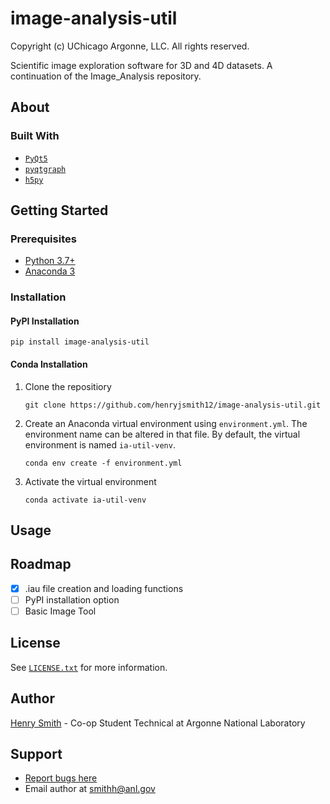 # image-analysis-util

Copyright (c) UChicago Argonne, LLC. All rights reserved.

Scientific image exploration software for 3D and 4D datasets. A continuation of the Image_Analysis repository.

## About

### Built With

* [`PyQt5`](https://pypi.org/project/PyQt5/)
* [`pyqtgraph`](https://pypi.org/project/pyqtgraph/)
* [`h5py`](https://pypi.org/project/h5py/)

## Getting Started

### Prerequisites

* [Python 3.7+](https://www.python.org/downloads/)
* [Anaconda 3](https://www.anaconda.com/products/individual)

### Installation

#### PyPI Installation

```
pip install image-analysis-util
```

#### Conda Installation

1. Clone the repositiory

   ```
   git clone https://github.com/henryjsmith12/image-analysis-util.git
   ```
2. Create an Anaconda virtual environment using `environment.yml`. The environment name can be altered in that file. By default, the virtual environment is named `ia-util-venv`.

   ```
   conda env create -f environment.yml
   ```
3. Activate the virtual environment

   ```
   conda activate ia-util-venv
   ```

## Usage

## Roadmap

* [X] .iau file creation and loading functions
* [ ] PyPI installation option
* [ ] Basic Image Tool

## License

See [`LICENSE.txt`](https://github.com/henryjsmith12/image-analysis-util/blob/main/LICENSE) for more information.

## Author

[Henry Smith](https://www.linkedin.com/in/henry-smith-5956a0189/) - Co-op Student Technical at Argonne National Laboratory

## Support

* [Report bugs here](https://github.com/henryjsmith12/image-analysis-util/issues)
* Email author at [smithh@anl.gov](smithh@anl.gov)
